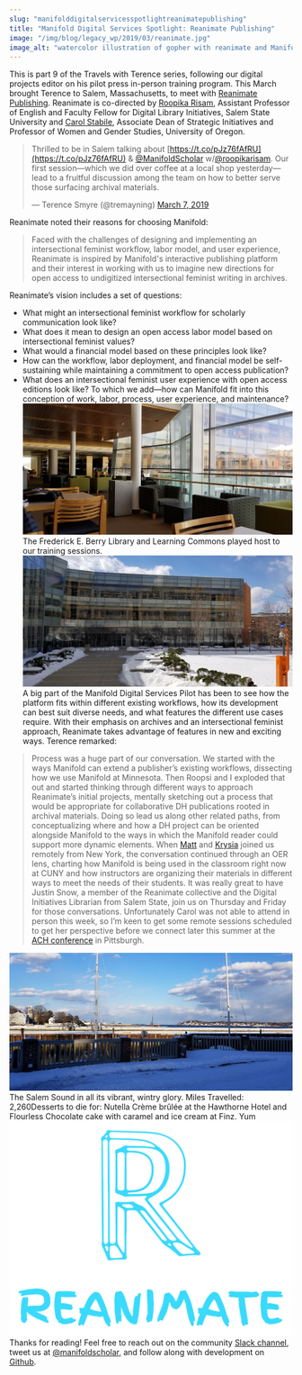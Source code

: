 ```yaml
---
slug: "manifolddigitalservicesspotlightreanimatepublishing"
title: "Manifold Digital Services Spotlight: Reanimate Publishing"
image: "/img/blog/legacy_wp/2019/03/reanimate.jpg"
image_alt: "watercolor illustration of gopher with reanimate and Manifold logos"
---
```


This is part 9 of the Travels with Terence series, following our digital projects editor on his pilot press in-person training program. This March brought Terence to Salem, Massachusetts, to meet with [Reanimate Publishing](http://reanimatepublishing.org/). Reanimate is co-directed by [Roopika Risam](https://twitter.com/roopikarisam), Assistant Professor of English and Faculty Fellow for Digital Library Initiatives, Salem State University and [Carol Stabile](https://twitter.com/castabile), Associate Dean of Strategic Initiatives and Professor of Women and Gender Studies, University of Oregon.


<!--truncate-->

> Thrilled to be in Salem talking about [https://t.co/pJz76fAfRU](https://t.co/pJz76fAfRU) & [@ManifoldScholar](https://twitter.com/ManifoldScholar?ref_src=twsrc%5Etfw) w/[@roopikarisam](https://twitter.com/roopikarisam?ref_src=twsrc%5Etfw). Our first session—which we did over coffee at a local shop yesterday—lead to a fruitful discussion among the team on how to better serve those surfacing archival materials.
>
> — Terence Smyre (@tremayning) [March 7, 2019](https://twitter.com/tremayning/status/1103621543584776192?ref_src=twsrc%5Etfw)

<script async="" src="https://platform.twitter.com/widgets.js" charset="utf-8"></script> Reanimate noted their reasons for choosing Manifold:

> Faced with the challenges of designing and implementing an intersectional feminist workflow, labor model, and user experience, Reanimate is inspired by Manifold's interactive publishing platform and their interest in working with us to imagine new directions for open access to undigitized intersectional feminist writing in archives.

Reanimate’s vision includes a set of questions:
- What might an intersectional feminist workflow for scholarly communication look like?
- What does it mean to design an open access labor model based on intersectional feminist values?
- What would a financial model based on these principles look like?
- How can the workflow, labor deployment, and financial model be self-sustaining while maintaining a commitment to open access publication?
- What does an intersectional feminist user experience with open access editions look like?
To which we add—how can Manifold fit into this conception of work, labor, process, user experience, and maintenance? [![interior of modern library -- windows, tables and armchairs](/img/blog/legacy_wp/2019/03/library2.jpg)](/img/blog/legacy_wp/2019/03/library2.jpg) The Frederick E. Berry Library and Learning Commons played host to our training sessions. [![](/img/blog/legacy_wp/2019/03/library1.jpg)](/img/blog/legacy_wp/2019/03/library1.jpg)A big part of the Manifold Digital Services Pilot has been to see how the platform fits within different existing workflows, how its development can best suit diverse needs, and what features the different use cases require. With their emphasis on archives and an intersectional feminist approach, Reanimate takes advantage of features in new and exciting ways. Terence remarked:

> Process was a huge part of our conversation. We started with the ways Manifold can extend a publisher’s existing workflows, dissecting how we use Manifold at Minnesota. Then Roopsi and I exploded that out and started thinking through different ways to approach Reanimate’s initial projects, mentally sketching out a process that would be appropriate for collaborative DH publications rooted in archival materials. Doing so lead us along other related paths, from conceptualizing where and how a DH project can be oriented alongside Manifold to the ways in which the Manifold reader could support more dynamic elements. When [Matt](https://twitter.com/mkgold) and [Krysia](https://twitter.com/KrysiaSays) joined us remotely from New York, the conversation continued through an OER lens, charting how Manifold is being used in the classroom right now at CUNY and how instructors are organizing their materials in different ways to meet the needs of their students. It was really great to have Justin Snow, a member of the Reanimate collective and the Digital Initiatives Librarian from Salem State, join us on Thursday and Friday for those conversations. Unfortunately Carol was not able to attend in person this week, so I’m keen to get some remote sessions scheduled to get her perspective before we connect later this summer at the [ACH conference](http://ach2019.ach.org/) in Pittsburgh.

[![two sailboat masts framing a blue sky with scattered clouds](/img/blog/legacy_wp/2019/03/salem-sound.jpg)](/img/blog/legacy_wp/2019/03/salem-sound.jpg) The Salem Sound in all its vibrant, wintry glory. Miles Travelled: 2,260Desserts to die for: Nutella Crème brûlée at the Hawthorne Hotel and Flourless Chocolate cake with caramel and ice cream at Finz. Yum![![Reanimate R logo](/img/blog/legacy_wp/2019/03/Reanimate_Vert@4x.png)](/img/blog/legacy_wp/2019/03/Reanimate_Vert@4x.png)Thanks for reading! Feel free to reach out on the community [Slack channel](https://manifold-slackin.herokuapp.com/), tweet us at [@manifoldscholar](https://twitter.com/ManifoldScholar), and follow along with development on [Github](https://github.com/ManifoldScholar/manifold).

